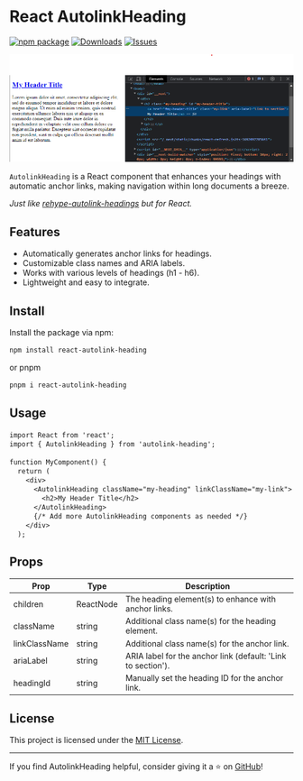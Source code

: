 # React AutolinkHeading

[![npm package][npm-img]][npm-url]
[![Downloads][downloads-img]][downloads-url]
[![Issues][issues-img]][issues-url]

![react-autolink-heading](react-autolink-heading.png)

`AutolinkHeading` is a React component that enhances your headings with automatic anchor links, making navigation within long documents a breeze.

_Just like [rehype-autolink-headings](https://github.com/rehypejs/rehype-autolink-headings) but for React._

## Features

- Automatically generates anchor links for headings.
- Customizable class names and ARIA labels.
- Works with various levels of headings (h1 - h6).
- Lightweight and easy to integrate.

## Install

Install the package via npm:

```bash
npm install react-autolink-heading
```

or pnpm

```bash
pnpm i react-autolink-heading
```

## Usage

```tsx
import React from 'react';
import { AutolinkHeading } from 'autolink-heading';

function MyComponent() {
  return (
    <div>
      <AutolinkHeading className="my-heading" linkClassName="my-link">
        <h2>My Header Title</h2>
      </AutolinkHeading>
      {/* Add more AutolinkHeading components as needed */}
    </div>
  );
```

## Props

| Prop          | Type      | Description                                                  |
| ------------- | --------- | ------------------------------------------------------------ |
| children      | ReactNode | The heading element(s) to enhance with anchor links.         |
| className     | string    | Additional class name(s) for the heading element.            |
| linkClassName | string    | Additional class name(s) for the anchor link.                |
| ariaLabel     | string    | ARIA label for the anchor link (default: 'Link to section'). |
| headingId     | string    | Manually set the heading ID for the anchor link.             |

## License

This project is licensed under the [MIT License](LICENSE).

---

If you find AutolinkHeading helpful, consider giving it a ⭐️ on [GitHub](https://github.com/FranciscoMoretti/react-autolink-heading)!

[downloads-img]: https://img.shields.io/npm/dt/react-autolink-heading
[downloads-url]: https://www.npmtrends.com/react-autolink-heading
[npm-img]: https://img.shields.io/npm/v/react-autolink-heading
[npm-url]: https://www.npmjs.com/package/react-autolink-heading
[issues-img]: https://img.shields.io/github/issues/FranciscoMoretti/react-autolink-heading
[issues-url]: https://github.com/FranciscoMoretti/react-autolink-heading/issues
